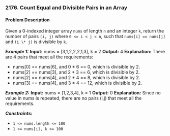 ### 2176. Count Equal and Divisible Pairs in an Array

#### Problem Description

Given a 0-indexed integer array `nums` of length `n` and an integer `k`, return the number of pairs `(i, j)` where `0 <= i < j < n`, such that `nums[i] == nums[j]` and `(i \* j)` is divisible by `k`.

**_Example 1:_**
**Input:** nums = [3,1,2,2,2,1,3], k = 2
**Output:** 4
**Explanation:**
There are 4 pairs that meet all the requirements:

- nums[0] == nums[6], and 0 \* 6 == 0, which is divisible by 2.
- nums[2] == nums[3], and 2 \* 3 == 6, which is divisible by 2.
- nums[2] == nums[4], and 2 \* 4 == 8, which is divisible by 2.
- nums[3] == nums[4], and 3 \* 4 == 12, which is divisible by 2.

**_Example 2:_**
**Input:** nums = [1,2,3,4], k = 1
**Output:** 0
**Explanation:** Since no value in nums is repeated, there are no pairs (i,j) that meet all the requirements.

**_Constraints:_**

- `1 <= nums.length <= 100`
- `1 <= nums[i], k <= 100`
